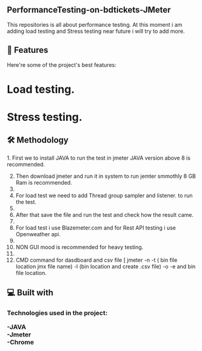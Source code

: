 <h2>PerformanceTesting-on-bdtickets-JMeter</h2> 

<p>This repositories is all about performance testing. At this moment i am adding load testing and Stress testing near future i will try to add more.</p>
 
 
<h2>🧐 Features </h2>

<p>
  Here're some of the project's best features:<br>
  
# Load testing.<br>
# Stress testing.
</p>

<h2>🛠️ Methodology</h2>

<p>
1. First we to install JAVA to run the test in jmeter JAVA version above 8 is recommended.<br>
  
2. Then download jmeter and run it in system to run jemter smmothly 8 GB Ram is recommended.<br>
3. <br>
4. For load test we need to add Thread group sampler and listener. to run the test.
5. <br>
6. After that save the file and run the test and check how the result came.
7. <br>
8. For load test i use Blazemeter.com and for Rest API testing i use Openweather api.
9. <br>
10. NON GUI mood is recommended for heavy testing.
11. <br>
12. CMD command for dasdboard and csv file [ jmeter -n -t ( bin file location jmx file name) -l (bin location and create .csv file) -o -e and bin file location.
</p>

<h2>💻 Built with </h2>

<h3>
  Technologies used in the project:<br>
  
-JAVA<br>
-Jmeter<br>
-Chrome
</h3>

